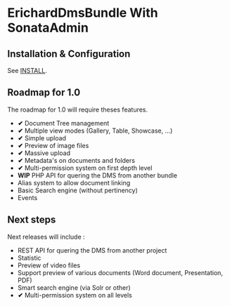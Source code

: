 ErichardDmsBundle With SonataAdmin
==================================

Installation & Configuration
----------------------------

See [INSTALL](INSTALL.md).

Roadmap for 1.0
---------------

The roadmap for 1.0 will require theses features.

  - **✔** Document Tree management
  - **✔** Multiple view modes (Gallery, Table, Showcase, ...)
  - **✔** Simple upload
  - **✔** Preview of image files
  - **✔** Massive upload
  - **✔** Metadata's on documents and folders
  - **✔** Multi-permission system on first depth level
  - **WIP** PHP API for quering the DMS from another bundle
  - Alias system to allow document linking
  - Basic Search engine (without pertinency)
  - Events

Next steps
----------

Next releases will include :

  - REST API for quering the DMS from another project
  - Statistic
  - Preview of video files
  - Support preview of various documents (Word document, Presentation, PDF)
  - Smart search engine (via Solr or other)
  - **✔** Multi-permission system on all levels
